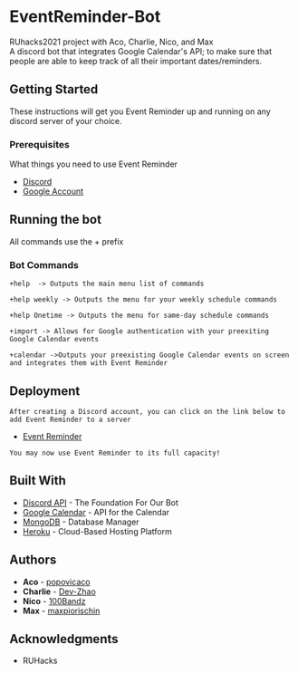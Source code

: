 # EventReminder-Bot
RUhacks2021 project with Aco, Charlie, Nico, and Max\
A discord bot that integrates Google Calendar's API; to make sure that people are able to keep track of all their important dates/reminders. 

## Getting Started

These instructions will get you Event Reminder up and running on any discord server of your choice.
### Prerequisites

What things you need to use Event Reminder


* [Discord](https://discord.com/)
* [Google Account](https://www.google.com/account/about/)


## Running the bot

All commands use the + prefix

### Bot Commands


```
+help  -> Outputs the main menu list of commands

+help weekly -> Outputs the menu for your weekly schedule commands

+help Onetime -> Outputs the menu for same-day schedule commands

+import -> Allows for Google authentication with your preexiting Google Calendar events

+calendar ->Outputs your preexisting Google Calendar events on screen and integrates them with Event Reminder
```

## Deployment

```
After creating a Discord account, you can click on the link below to add Event Reminder to a server
```

* [Event Reminder](https://discord.com/api/oauth2/authorize?client_id=838191175407894528&permissions=84992&scope=bot)


```
You may now use Event Reminder to its full capacity!
```

## Built With

* [Discord API](https://discord.com/developers/docs/intro) - The Foundation For Our Bot
* [Google Calendar](https://developers.google.com/calendar) - API for the Calendar
* [MongoDB](https://www.mongodb.com/) - Database Manager
* [Heroku](https://www.heroku.com/) - Cloud-Based Hosting Platform


## Authors

* **Aco**  - [popovicaco](https://github.com/popovicaco)
* **Charlie**  - [Dev-Zhao](https://github.com/dev-zhao)
* **Nico**  - [100Bandz](https://github.com/100Bandz)
* **Max**  - [maxpiorischin](https://github.com/maxpiorischin)


## Acknowledgments

* RUHacks 
